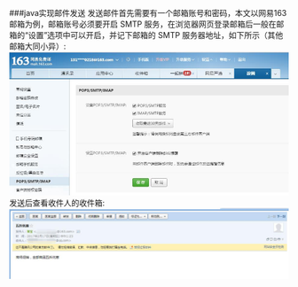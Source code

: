 ###java实现邮件发送
发送邮件首先需要有一个邮箱账号和密码，本文以网易163邮箱为例，邮箱账号必须要开启 SMTP 服务，在浏览器网页登录邮箱后一般在邮箱的“设置”选项中可以开启，并记下邮箱的 SMTP 服务器地址，如下所示（其他邮箱大同小异）:
![Image text](https://github.com/zhangyuanliang/sendEmail/blob/master/img/img_1.jpg)
发送后查看收件人的收件箱:
![Image text](https://github.com/zhangyuanliang/sendEmail/blob/master/img/img_2.jpg)
